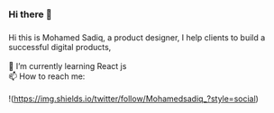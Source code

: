 ### Hi there 👋

###
Hi this is Mohamed Sadiq, a product designer, I help clients to build a successful digital products,
<br>
 <br>
 🌱 I’m currently learning React js
<br>
 📫 How to reach me: <br>
 <br>
 !(https://img.shields.io/twitter/follow/Mohamedsadiq_?style=social)


 
<!--
**mohamedsadiq/mohamedsadiq** is a ✨ _special_ ✨ repository because its `README.md` (this file) appears on your GitHub profile.

Here are some ideas to get you started:

- 🔭 I’m currently working on ...
- 🌱 I’m currently learning ...
- 👯 I’m looking to collaborate on ...
- 🤔 I’m looking for help with ...
- 💬 Ask me about ...
- 📫 How to reach me: ...
- 😄 Pronouns: ...
- ⚡ Fun fact: ...
-->
